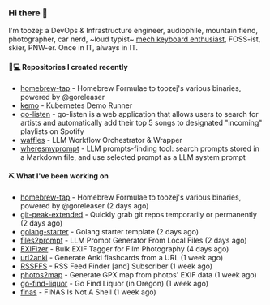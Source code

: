### Hi there 👋

I'm toozej: a DevOps & Infrastructure engineer, audiophile, mountain fiend, photographer, car nerd, ~loud typist~ [mech keyboard enthusiast](https://github.com/toozej/keebs), FOSS-ist, skier, PNW-er. Once in IT, always in IT.

#### 👨💻 Repositories I created recently

- [homebrew-tap](https://github.com/toozej/homebrew-tap) - Homebrew Formulae to toozej's various binaries, powered by @goreleaser
- [kemo](https://github.com/toozej/kemo) - Kubernetes Demo Runner
- [go-listen](https://github.com/toozej/go-listen) - go-listen is a web application that allows users to search for artists and automatically add their top 5 songs to designated "incoming" playlists on Spotify
- [waffles](https://github.com/toozej/waffles) - LLM Workflow Orchestrator & Wrapper
- [wheresmyprompt](https://github.com/toozej/wheresmyprompt) - LLM prompts-finding tool: search prompts stored in a Markdown file, and use selected prompt as a LLM system prompt

#### ⛏️ What I've been working on

- [homebrew-tap](https://github.com/toozej/homebrew-tap) - Homebrew Formulae to toozej's various binaries, powered by @goreleaser (2 days ago)
- [git-peak-extended](https://github.com/toozej/git-peak-extended) - Quickly grab git repos temporarily or permanently (2 days ago)
- [golang-starter](https://github.com/toozej/golang-starter) - Golang starter template (2 days ago)
- [files2prompt](https://github.com/toozej/files2prompt) - LLM Prompt Generator From Local Files (2 days ago)
- [EXIFizer](https://github.com/toozej/EXIFizer) - Bulk EXIF Tagger for Film Photography (4 days ago)
- [url2anki](https://github.com/toozej/url2anki) - Generate Anki flashcards from a URL (1 week ago)
- [RSSFFS](https://github.com/toozej/RSSFFS) - RSS Feed Finder [and] Subscriber (1 week ago)
- [photos2map](https://github.com/toozej/photos2map) - Generate GPX map from photos' EXIF data (1 week ago)
- [go-find-liquor](https://github.com/toozej/go-find-liquor) - Go Find Liquor (in Oregon) (1 week ago)
- [finas](https://github.com/toozej/finas) - FINAS Is Not A Shell (1 week ago)
